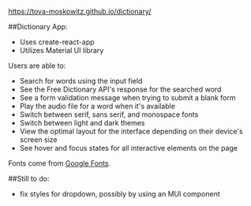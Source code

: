https://tova-moskowitz.github.io/dictionary/

##Dictionary App:

- Uses create-react-app
- Utilizes Material UI library

Users are able to:

- Search for words using the input field
- See the Free Dictionary API's response for the searched word
- See a form validation message when trying to submit a blank form
- Play the audio file for a word when it's available
- Switch between serif, sans serif, and monospace fonts
- Switch between light and dark themes
- View the optimal layout for the interface depending on their device's screen size
- See hover and focus states for all interactive elements on the page

Fonts come from [Google Fonts](https://fonts.google.com/).

##Still to do:

- fix styles for dropdown, possibly by using an MUI component

